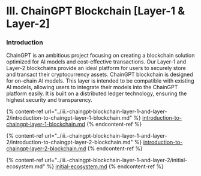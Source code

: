 # III. ChainGPT Blockchain \[Layer-1 & Layer-2]

### Introduction

ChainGPT is an ambitious project focusing on creating a blockchain solution optimized for AI models and cost-effective transactions. Our Layer-1 and Layer-2 blockchains provide an ideal platform for users to securely store and transact their cryptocurrency assets. ChainGPT blockchain is designed for on-chain AI models. This layer is intended to be compatible with existing AI models, allowing users to integrate their models into the ChainGPT platform easily. It is built on a distributed ledger technology, ensuring the highest security and transparency.

{% content-ref url="../iii.-chaingpt-blockchain-layer-1-and-layer-2/introduction-to-chaingpt-layer-1-blockchain.md" %}
[introduction-to-chaingpt-layer-1-blockchain.md](../iii.-chaingpt-blockchain-layer-1-and-layer-2/introduction-to-chaingpt-layer-1-blockchain.md)
{% endcontent-ref %}

{% content-ref url="../iii.-chaingpt-blockchain-layer-1-and-layer-2/introduction-to-chaingpt-layer-2-blockchain.md" %}
[introduction-to-chaingpt-layer-2-blockchain.md](../iii.-chaingpt-blockchain-layer-1-and-layer-2/introduction-to-chaingpt-layer-2-blockchain.md)
{% endcontent-ref %}

{% content-ref url="../iii.-chaingpt-blockchain-layer-1-and-layer-2/initial-ecosystem.md" %}
[initial-ecosystem.md](../iii.-chaingpt-blockchain-layer-1-and-layer-2/initial-ecosystem.md)
{% endcontent-ref %}

